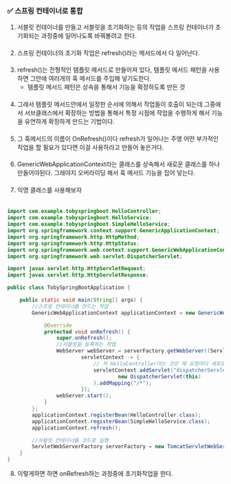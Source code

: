 ### ✅ 스프링 컨테이너로 통합

1. 서블릿 컨테이너를 만들고 서블릿을 초기화하는 등의 작업을 스프링 컨테이너가 초기화되는 과정중에 일어나도록 바꿔볼려고 한다.
####
2. 스프링 컨테이너의 초기화 작업은 refresh()라는 메서드에서 다 일어난다.
#### 
3. refresh()는 전형적인 템플릿 메서드로 만들어져 있다, 템플릿 메서드 패턴을 사용하면 그안에 여러개의 훅 메서드를 주입해 넣기도한다.
   - 템플릿  메서드 패턴은 상속을 통해서 기능을 확장하도록 만든 것
####
4. 그래서 템플릿 메서드안에서 일정한 순서에 의해서 작업들이 호출이 되는데 그중에서 서브클래스에서 확장하는 방법을 통해서 특정 시점에 작업을 수행하게 해서 기능을 유연하게 확장하게 만드는 기법이다.
####
5. 그 훅메서드의 이름이 OnRefresh()이다 refresh가 일어나는 주엥 어떤 부가적인 작업을 할 필요가 있다면 이걸 사용하라고 만들어 놓은거다.
####
6. GenericWebApplicationContext라는 클래스를 상속해서 새로운 클래스를 하나 만들어야된다. 그래야지 오버라이딩 해서 훅 메서드 기능을 집어 넣는다.
####
7. 익명 클래스를 사용해보자
####


```java

import com.example.tobyspringboot.HelloController;
import com.example.tobyspringboot.HelloService;
import com.example.tobyspringboot.SimpleHelloService;
import org.springframework.context.support.GenericApplicationContext;
import org.springframework.http.HttpMethod;
import org.springframework.http.HttpStatus;
import org.springframework.web.context.support.GenericWebApplicationContext;
import org.springframework.web.servlet.DispatcherServlet;

import javax.servlet.http.HttpServletRequest;
import javax.servlet.http.HttpServletResponse;

public class TobySpringBootApplication {

    public static void main(String[] args) {
        //스프링 컨테이너를 만드는 작업
        GenericWebApplicationContext applicationContext = new GenericWebApplicationContext() {

            @Override
            protected void onRefresh() {
                super.onRefresh();
                //서블릿을 등록하는 작업
                WebServer webServer = serverFactory.getWebServer((ServletContextInitializer)
                        servletContext -> {
                            // 저 HelloController라는 것은 매 요청마다 새로운 인스턴스를 만들 필요가 없다 계속 재사용해도된다.
                            servletContext.addServlet("dispatcherServlet",
                                    new DispatcherServlet(this)
                            ).addMapping("/*");
                        });
                webServer.start();
            }
        };
        applicationContext.registerBean(HelloController.class);
        applicationContext.registerBean(SimpleHelloService.class);
        applicationContext.refresh();

        //서블릿 컨테이너를 코드로 실행
        ServletWebServerFactory serverFactory = new TomcatServletWebServerFactory();
    }
}
``` 

8. 이렇게하면 하면 onRefresh하는 과정중에 초기화작업을 한다.